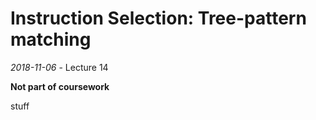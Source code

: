 # Instruction Selection: Tree-pattern matching

_2018-11-06_ - Lecture 14

**Not part of coursework**

stuff
